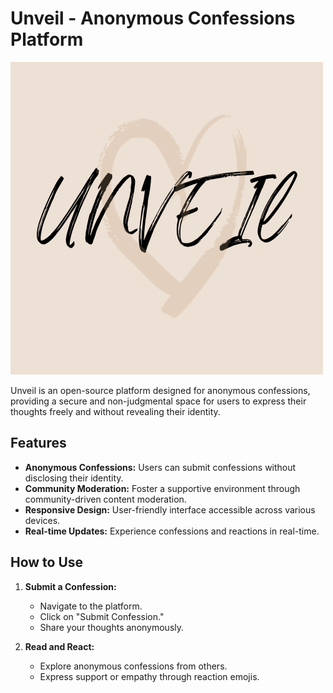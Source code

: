 # Unveil - Anonymous Confessions Platform

![Unveil Logo](images/unveil.png)

Unveil is an open-source platform designed for anonymous confessions, providing a secure and non-judgmental space for users to express their thoughts freely and without revealing their identity.

## Features

- **Anonymous Confessions:** Users can submit confessions without disclosing their identity.
- **Community Moderation:** Foster a supportive environment through community-driven content moderation.
- **Responsive Design:** User-friendly interface accessible across various devices.
- **Real-time Updates:** Experience confessions and reactions in real-time.

## How to Use

1. **Submit a Confession:**
   - Navigate to the platform.
   - Click on "Submit Confession."
   - Share your thoughts anonymously.

2. **Read and React:**
   - Explore anonymous confessions from others.
   - Express support or empathy through reaction emojis.

